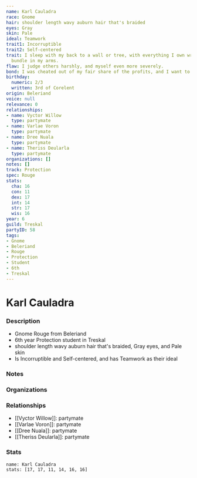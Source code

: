```yaml
---
name: Karl Cauladra
race: Gnome
hair: shoulder length wavy auburn hair that's braided
eyes: Gray
skin: Pale
ideal: Teamwork
trait1: Incorruptible
trait2: Self-centered
trait: I sleep with my back to a wall or tree, with everything I own wrapped in a
  bundle in my arms.
flaw: I judge others harshly, and myself even more severely.
bond: I was cheated out of my fair share of the profits, and I want to get my due.
birthday:
  numeric: 2/3
  written: 3rd of Corelent
origin: Beleriand
voice: null
relevance: 0
relationships:
- name: Vyctor Willow
  type: partymate
- name: Varlae Voron
  type: partymate
- name: Dree Nuala
  type: partymate
- name: Theriss Deularla
  type: partymate
organizations: []
notes: []
track: Protection
spec: Rouge
stats:
  cha: 16
  con: 11
  dex: 17
  int: 14
  str: 17
  wis: 16
year: 6
guild: Treskal
partyID: 58
tags:
- Gnome
- Beleriand
- Rouge
- Protection
- Student
- 6th
- Treskal
---
```

# Karl Cauladra
### Description
- Gnome Rouge from Beleriand
- 6th year Protection student in Treskal
- shoulder length wavy auburn hair that's braided, Gray eyes, and Pale skin
- Is Incorruptible and Self-centered, and has Teamwork as their ideal

### Notes

### Organizations

### Relationships
- [[Vyctor Willow]]: partymate
- [[Varlae Voron]]: partymate
- [[Dree Nuala]]: partymate
- [[Theriss Deularla]]: partymate

### Stats
```statblock
name: Karl Cauladra
stats: [17, 17, 11, 14, 16, 16]
```